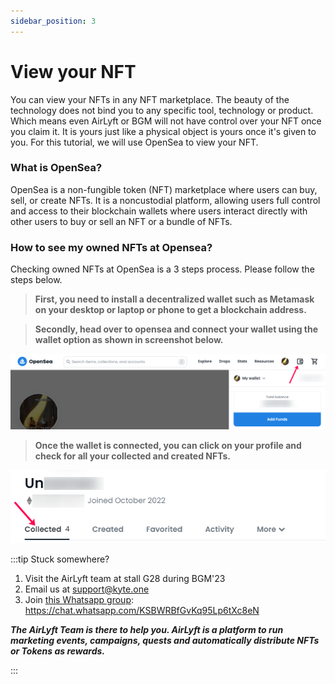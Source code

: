 ```yaml
---
sidebar_position: 3
---
```

# View your NFT

You can view your NFTs in any NFT marketplace. The beauty of the technology does not bind you to any specific tool, technology or product. Which means even AirLyft or BGM will not have control over your NFT once you claim it. It is yours just like a physical object is yours once it's given to you. For this tutorial, we will use OpenSea to view your NFT.

### What is OpenSea?

OpenSea is a non-fungible token (NFT) marketplace where users can buy, sell, or create NFTs. It is a noncustodial platform, allowing users full control and access to their blockchain wallets where users interact directly with other users to buy or sell an NFT or a bundle of NFTs.

### How to see my owned NFTs at Opensea?

Checking owned NFTs at OpenSea is a 3 steps process. Please follow the steps below.

> **First, you need to install a decentralized wallet such as Metamask on your desktop or laptop or phone to get a blockchain address.** <br/>

>**Secondly, head over to opensea and connect your wallet using the wallet option as shown in screenshot below.** <br/>

![](../../images/OpenseaWalletConnect.png)

>**Once the wallet is connected, you can click on your profile and check for all your collected and created NFTs.**

![](../../images/OpenseaCollected.png)



:::tip Stuck somewhere?

1. Visit the AirLyft team at stall G28 during BGM'23
2. Email us at support@kyte.one
3. Join [this Whatsapp group](https://chat.whatsapp.com/KSBWRBfGvKq95Lp6tXc8eN): https://chat.whatsapp.com/KSBWRBfGvKq95Lp6tXc8eN

**_The AirLyft Team is there to help you. AirLyft is a platform to run marketing events, campaigns, quests and automatically distribute NFTs or Tokens as rewards._**

:::
